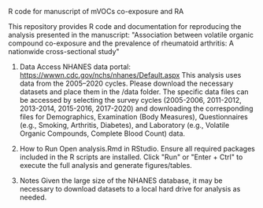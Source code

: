 R code for manuscript of mVOCs co-exposure and RA

This repository provides R code and documentation for reproducing the analysis presented in the manuscript:
"Association between volatile organic compound co-exposure and the prevalence of rheumatoid arthritis: A nationwide cross-sectional study"

1. Data Access
NHANES data portal: https://wwwn.cdc.gov/nchs/nhanes/Default.aspx
This analysis uses data from the 2005–2020 cycles.
Please download the necessary datasets and place them in the /data folder.
The specific data files can be accessed by selecting the survey cycles (2005-2006, 2011-2012, 2013-2014, 2015-2016, 2017-2020) and downloading the corresponding files for Demographics, Examination (Body Measures), Questionnaires (e.g., Smoking, Arthritis, Diabetes), and Laboratory (e.g., Volatile Organic Compounds, Complete Blood Count) data.

3. How to Run
Open analysis.Rmd in RStudio.
Ensure all required packages included in the R scripts are installed.
Click "Run" or "Enter + Ctrl" to execute the full analysis and generate figures/tables.

4. Notes
Given the large size of the NHANES database, it may be necessary to download datasets to a local hard drive for analysis as needed.
